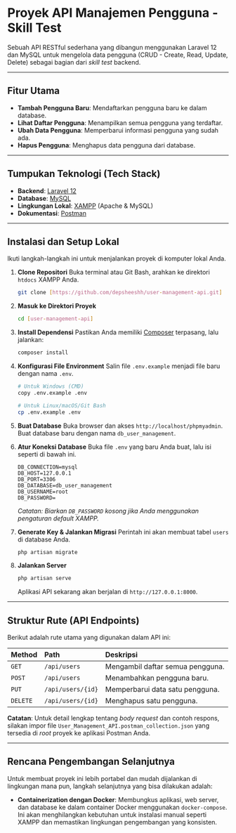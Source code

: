 # Proyek API Manajemen Pengguna - Skill Test

Sebuah API RESTful sederhana yang dibangun menggunakan Laravel 12 dan MySQL untuk mengelola data pengguna (CRUD - Create, Read, Update, Delete) sebagai bagian dari *skill test* backend.

-----

## Fitur Utama

  - **Tambah Pengguna Baru**: Mendaftarkan pengguna baru ke dalam database.
  - **Lihat Daftar Pengguna**: Menampilkan semua pengguna yang terdaftar.
  - **Ubah Data Pengguna**: Memperbarui informasi pengguna yang sudah ada.
  - **Hapus Pengguna**: Menghapus data pengguna dari database.

-----

## Tumpukan Teknologi (Tech Stack)

  - **Backend**: [Laravel 12](https://laravel.com/)
  - **Database**: [MySQL](https://www.mysql.com/)
  - **Lingkungan Lokal**: [XAMPP](https://www.apachefriends.org/) (Apache & MySQL)
  - **Dokumentasi**: [Postman](https://www.postman.com/)

-----

## Instalasi dan Setup Lokal

Ikuti langkah-langkah ini untuk menjalankan proyek di komputer lokal Anda.

1.  **Clone Repositori**
    Buka terminal atau Git Bash, arahkan ke direktori `htdocs` XAMPP Anda.

    ```bash
    git clone [https://github.com/depsheeshh/user-management-api.git]
    ```

2.  **Masuk ke Direktori Proyek**

    ```bash
    cd [user-management-api]
    ```

3.  **Install Dependensi**
    Pastikan Anda memiliki [Composer](https://getcomposer.org/) terpasang, lalu jalankan:

    ```bash
    composer install
    ```

4.  **Konfigurasi File Environment**
    Salin file `.env.example` menjadi file baru dengan nama `.env`.

    ```bash
    # Untuk Windows (CMD)
    copy .env.example .env

    # Untuk Linux/macOS/Git Bash
    cp .env.example .env
    ```

5.  **Buat Database**
    Buka browser dan akses `http://localhost/phpmyadmin`. Buat database baru dengan nama `db_user_management`.

6.  **Atur Koneksi Database**
    Buka file `.env` yang baru Anda buat, lalu isi seperti di bawah ini.

    ```env
    DB_CONNECTION=mysql
    DB_HOST=127.0.0.1
    DB_PORT=3306
    DB_DATABASE=db_user_management
    DB_USERNAME=root
    DB_PASSWORD=
    ```

    *Catatan: Biarkan `DB_PASSWORD` kosong jika Anda menggunakan pengaturan default XAMPP.*

7.  **Generate Key & Jalankan Migrasi**
    Perintah ini akan membuat tabel `users` di database Anda.

    ```bash
    php artisan migrate
    ```

8.  **Jalankan Server**

    ```bash
    php artisan serve
    ```

    Aplikasi API sekarang akan berjalan di `http://127.0.0.1:8000`.

-----

## Struktur Rute (API Endpoints)

Berikut adalah rute utama yang digunakan dalam API ini:

| Method | Path                  | Deskripsi                               |
| :----- | :-------------------- | :-------------------------------------- |
| `GET`  | `/api/users`          | Mengambil daftar semua pengguna.        |
| `POST` | `/api/users`          | Menambahkan pengguna baru.              |
| `PUT`  | `/api/users/{id}`     | Memperbarui data satu pengguna.         |
| `DELETE`| `/api/users/{id}`    | Menghapus satu pengguna.                |

**Catatan**: Untuk detail lengkap tentang *body request* dan contoh respons, silakan impor file `User_Management_API.postman_collection.json` yang tersedia di *root* proyek ke aplikasi Postman Anda.

---
## Rencana Pengembangan Selanjutnya

Untuk membuat proyek ini lebih portabel dan mudah dijalankan di lingkungan mana pun, langkah selanjutnya yang bisa dilakukan adalah:

-   **Containerization dengan Docker**: Membungkus aplikasi, web server, dan database ke dalam container Docker menggunakan `docker-compose`. Ini akan menghilangkan kebutuhan untuk instalasi manual seperti XAMPP dan memastikan lingkungan pengembangan yang konsisten.
